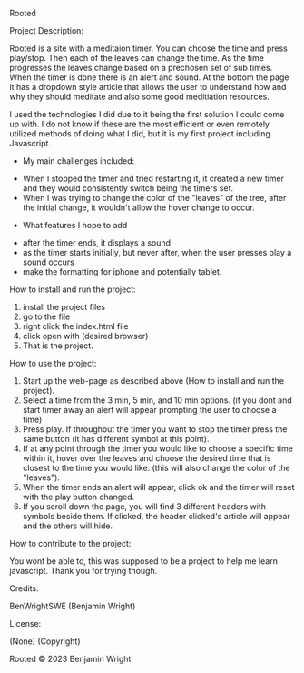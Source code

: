 Rooted

Project Description: 

Rooted is a site with a meditaion timer. You can choose the time and press play/stop. Then each of the leaves can change the time.
As the time progresses the leaves change based on a prechosen set of sub times. When the timer is done there is an alert and sound. At the bottom the 
page it has a dropdown style article that allows the user to understand how and why they should meditate and also some good meditiation resources.

I used the technologies I did due to it being the first solution I could come up with. I do not know if these are the most efficient or even remotely 
utilized methods of doing what I did, but it is my first project including Javascript. 

- My main challenges included:
* When I stopped the timer and tried restarting it, it created a new timer and they would consistently switch being the timers set.
* When I was trying to change the color of the "leaves" of the tree, after the initial change, it wouldn't allow the hover change to occur.

- What features I hope to add
* after the timer ends, it displays a sound
* as the timer starts initially, but never after, when the user presses play a sound occurs
* make the formatting for iphone and potentially tablet.

How to install and run the project:

1. install the project files
2. go to the file
3. right click the index.html file
4. click open with (desired browser)
5. That is the project.

How to use the project:

1. Start up the web-page as described above (How to install and run the project).
2. Select a time from the 3 min, 5 min, and 10 min options. (if you dont and start timer away an alert will appear prompting the user to choose a time)
3. Press play. If throughout the timer you want to stop the timer press the same button (it has different symbol at this point).
4. If at any point through the timer you would like to choose a specific time within it, hover over the leaves and choose the desired time that is closest
   to the time you would like. (this will also change the color of the "leaves").
5. When the timer ends an alert will appear, click ok and the timer will reset with the play button changed.
6. If you scroll down the page, you will find 3 different headers with symbols beside them. If clicked, the header clicked's article will appear and the others
   will hide.

How to contribute to the project:

You wont be able to, this was supposed to be a project to help me learn javascript. Thank you for trying though.

Credits:

BenWrightSWE (Benjamin Wright)

License: 

(None) (Copyright)

Rooted © 2023 Benjamin Wright
